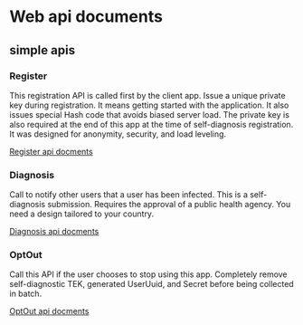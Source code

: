 # Web api documents

## simple apis

### Register

This registration API is called first by the client app.
Issue a unique private key during registration.
It means getting started with the application.
It also issues special Hash code that avoids biased server load.
The private key is also required at the end of this app at the time of self-diagnosis registration.
It was designed for anonymity, security, and load leveling.

[Register api docments](Register.md)


### Diagnosis

Call to notify other users that a user has been infected.
This is a self-diagnosis submission. Requires the approval of a public health agency.
You need a design tailored to your country.

[Diagnosis api docments](Diagnosis.md)

### OptOut

Call this API if the user chooses to stop using this app.
Completely remove self-diagnostic TEK, generated UserUuid, and Secret before being collected in batch.

[OptOut api docments](OptOut.md)
